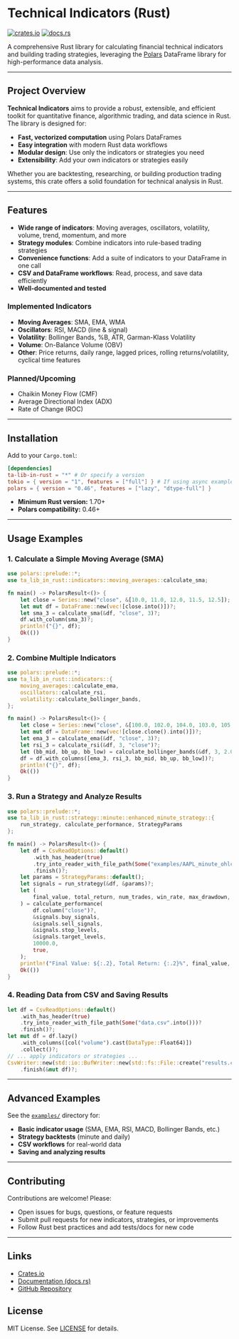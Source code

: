 # Technical Indicators (Rust)

[![crates.io](https://img.shields.io/crates/v/ta-lib-in-rust.svg)](https://crates.io/crates/ta-lib-in-rust)
[![docs.rs](https://docs.rs/ta-lib-in-rust/badge.svg)](https://docs.rs/ta-lib-in-rust)

A comprehensive Rust library for calculating financial technical indicators and building trading strategies, leveraging the [Polars](https://pola.rs/) DataFrame library for high-performance data analysis.

---

## Project Overview

**Technical Indicators** aims to provide a robust, extensible, and efficient toolkit for quantitative finance, algorithmic trading, and data science in Rust. The library is designed for:
- **Fast, vectorized computation** using Polars DataFrames
- **Easy integration** with modern Rust data workflows
- **Modular design**: Use only the indicators or strategies you need
- **Extensibility**: Add your own indicators or strategies easily

Whether you are backtesting, researching, or building production trading systems, this crate offers a solid foundation for technical analysis in Rust.

---

## Features

- **Wide range of indicators**: Moving averages, oscillators, volatility, volume, trend, momentum, and more
- **Strategy modules**: Combine indicators into rule-based trading strategies
- **Convenience functions**: Add a suite of indicators to your DataFrame in one call
- **CSV and DataFrame workflows**: Read, process, and save data efficiently
- **Well-documented and tested**

### Implemented Indicators

- **Moving Averages**: SMA, EMA, WMA
- **Oscillators**: RSI, MACD (line & signal)
- **Volatility**: Bollinger Bands, %B, ATR, Garman-Klass Volatility
- **Volume**: On-Balance Volume (OBV)
- **Other**: Price returns, daily range, lagged prices, rolling returns/volatility, cyclical time features

### Planned/Upcoming
- Chaikin Money Flow (CMF)
- Average Directional Index (ADX)
- Rate of Change (ROC)

---

## Installation

Add to your `Cargo.toml`:

```toml
[dependencies]
ta-lib-in-rust = "*" # Or specify a version
tokio = { version = "1", features = ["full"] } # If using async examples
polars = { version = "0.46", features = ["lazy", "dtype-full"] }
```

- **Minimum Rust version:** 1.70+
- **Polars compatibility:** 0.46+

---

## Usage Examples

### 1. Calculate a Simple Moving Average (SMA)
```rust
use polars::prelude::*;
use ta_lib_in_rust::indicators::moving_averages::calculate_sma;

fn main() -> PolarsResult<()> {
    let close = Series::new("close", &[10.0, 11.0, 12.0, 11.5, 12.5]);
    let mut df = DataFrame::new(vec![close.into()])?;
    let sma_3 = calculate_sma(&df, "close", 3)?;
    df.with_column(sma_3)?;
    println!("{}", df);
    Ok(())
}
```

### 2. Combine Multiple Indicators
```rust
use polars::prelude::*;
use ta_lib_in_rust::indicators::{
    moving_averages::calculate_ema,
    oscillators::calculate_rsi,
    volatility::calculate_bollinger_bands,
};

fn main() -> PolarsResult<()> {
    let close = Series::new("close", &[100.0, 102.0, 104.0, 103.0, 105.0]);
    let mut df = DataFrame::new(vec![close.clone().into()])?;
    let ema_3 = calculate_ema(&df, "close", 3)?;
    let rsi_3 = calculate_rsi(&df, 3, "close")?;
    let (bb_mid, bb_up, bb_low) = calculate_bollinger_bands(&df, 3, 2.0, "close")?;
    df = df.with_columns([ema_3, rsi_3, bb_mid, bb_up, bb_low])?;
    println!("{}", df);
    Ok(())
}
```

### 3. Run a Strategy and Analyze Results
```rust
use polars::prelude::*;
use ta_lib_in_rust::strategy::minute::enhanced_minute_strategy::{
    run_strategy, calculate_performance, StrategyParams
};

fn main() -> PolarsResult<()> {
    let df = CsvReadOptions::default()
        .with_has_header(true)
        .try_into_reader_with_file_path(Some("examples/AAPL_minute_ohlcv.csv".into()))?
        .finish()?;
    let params = StrategyParams::default();
    let signals = run_strategy(&df, &params)?;
    let (
        final_value, total_return, num_trades, win_rate, max_drawdown, profit_factor, avg_profit_per_trade
    ) = calculate_performance(
        df.column("close")?,
        &signals.buy_signals,
        &signals.sell_signals,
        &signals.stop_levels,
        &signals.target_levels,
        10000.0,
        true,
    );
    println!("Final Value: ${:.2}, Total Return: {:.2}%", final_value, total_return);
    Ok(())
}
```

### 4. Reading Data from CSV and Saving Results
```rust
let df = CsvReadOptions::default()
    .with_has_header(true)
    .try_into_reader_with_file_path(Some("data.csv".into()))?
    .finish()?;
let mut df = df.lazy()
    .with_columns([col("volume").cast(DataType::Float64)])
    .collect()?;
// ... apply indicators or strategies ...
CsvWriter::new(std::io::BufWriter::new(std::fs::File::create("results.csv")?))
    .finish(&mut df)?;
```

---

## Advanced Examples

See the [`examples/`](examples/) directory for:
- **Basic indicator usage** (SMA, EMA, RSI, MACD, Bollinger Bands, etc.)
- **Strategy backtests** (minute and daily)
- **CSV workflows** for real-world data
- **Saving and analyzing results**

---

## Contributing

Contributions are welcome! Please:
- Open issues for bugs, questions, or feature requests
- Submit pull requests for new indicators, strategies, or improvements
- Follow Rust best practices and add tests/docs for new code

---

## Links
- [Crates.io](https://crates.io/crates/ta-lib-in-rust)
- [Documentation (docs.rs)](https://docs.rs/ta-lib-in-rust)
- [GitHub Repository](https://github.com/rustic-ml/ta-lib-in-rust)

## License

MIT License. See [LICENSE](LICENSE) for details.

